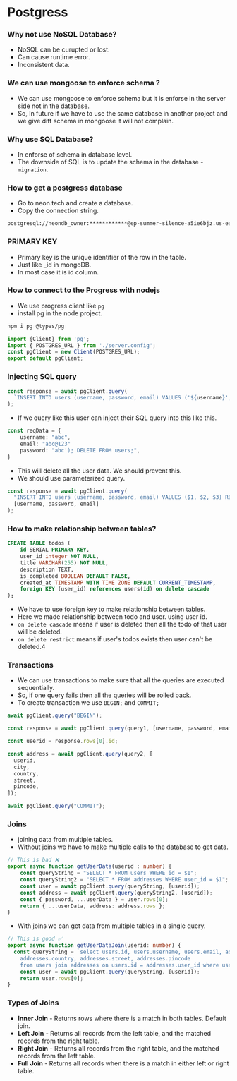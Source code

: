 # Postgress

### Why not use NoSQL Database?

- NoSQL can be curupted or lost.
- Can cause runtime error.
- Inconsistent data.

### We can use mongoose to enforce schema ?

- We can use mongoose to enforce schema but it is enforse in the server side not in the database.
- So, In future if we have to use the same database in another project and we give diff schema in mongoose it will not complain.

### Why use SQL Database?

- In enforse of schema in database level.
- The downside of SQL is to update the schema in the database - `migration`.

### How to get a postgress database

- Go to neon.tech and create a database.
- Copy the connection string.

```bash
postgresql://neondb_owner:************@ep-summer-silence-a5ie6bjz.us-east-2.aws.neon.tech/neondb?sslmode=require
```

### PRIMARY KEY

- Primary key is the unique identifier of the row in the table.
- Just like \_id in mongoDB.
- In most case it is id column.

### How to connect to the Progress with nodejs

- We use progress client like `pg`
- install pg in the node project.

```bash
npm i pg @types/pg
```

```ts
import {Client} from 'pg';
import { POSTGRES_URL } from './server.config';
const pgClient = new Client(POSTGRES_URL);
export default pgClient;
```

### Injecting SQL query

```ts
const response = await pgClient.query(
  `INSERT INTO users (username, password, email) VALUES ('${username}', '${password}', '${email}') RETURNING *`
);
```

- If we query like this user can inject their SQL query into this like this.

```ts
const reqData = {
    username: "abc",
    email: "abc@123"
    password: "abc'); DELETE FROM users;",
}
```

- This will delete all the user data. We should prevent this.
- We should use parameterized query.

```ts
const response = await pgClient.query(
  "INSERT INTO users (username, password, email) VALUES ($1, $2, $3) RETURNING *",
  [username, password, email]
);
```

### How to make relationship between tables?

```sql
CREATE TABLE todos (
    id SERIAL PRIMARY KEY,
    user_id integer NOT NULL,
    title VARCHAR(255) NOT NULL,
    description TEXT,
    is_completed BOOLEAN DEFAULT FALSE,
    created_at TIMESTAMP WITH TIME ZONE DEFAULT CURRENT_TIMESTAMP,
    foreign KEY (user_id) references users(id) on delete cascade
);
```

- We have to use foreign key to make relationship between tables.
- Here we made relationship between todo and user. using user id.
- `on delete cascade` means if user is deleted then all the todo of that user will be deleted.
- `on delete restrict` means if user's todos exists then user can't be deleted.4

### Transactions

- We can use transactions to make sure that all the queries are executed sequentially.
- So, if one query fails then all the queries will be rolled back.
- To create transaction we use `BEGIN;` and `COMMIT;`

```ts
await pgClient.query("BEGIN");

const response = await pgClient.query(query1, [username, password, email]);

const userid = response.rows[0].id;

const address = await pgClient.query(query2, [
  userid,
  city,
  country,
  street,
  pincode,
]);

await pgClient.query("COMMIT");
```

### Joins
- joining data from multiple tables.
- Without joins we have to make multiple calls to the database to get data.
```ts
// This is bad ❌
export async function getUserData(userid : number) {
    const queryString = "SELECT * FROM users WHERE id = $1";
    const queryString2 = "SELECT * FROM addresses WHERE user_id = $1";
    const user = await pgClient.query(queryString, [userid]);
    const address = await pgClient.query(queryString2, [userid]);
    const { password, ...userData } = user.rows[0];
    return { ...userData, address: address.rows };
}
```
- With joins we can get data from multiple tables in a single query.
```ts
// This is good ✅
export async function getUserDataJoin(userid: number) {
  const queryString = `select users.id, users.username, users.email, addresses.city, 
    addresses.country, addresses.street, addresses.pincode 
    from users join addresses on users.id = addresses.user_id where users.id = $1`;
    const user = await pgClient.query(queryString, [userid]);
    return user.rows[0];
}
```

### Types of Joins
- **Inner Join** - Returns rows where there is a match in both tables. Default join.
- **Left Join** - Returns all records from the left table, and the matched records from the right table.
- **Right Join** - Returns all records from the right table, and the matched records from the left table.
- **Full Join** - Returns all records when there is a match in either left or right table.